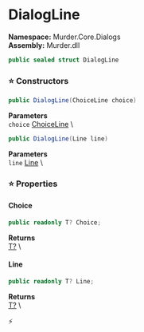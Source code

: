 # DialogLine

**Namespace:** Murder.Core.Dialogs \
**Assembly:** Murder.dll

```csharp
public sealed struct DialogLine
```

### ⭐ Constructors
```csharp
public DialogLine(ChoiceLine choice)
```

**Parameters** \
`choice` [ChoiceLine](../../../Murder/Core/Dialogs/ChoiceLine.html) \

```csharp
public DialogLine(Line line)
```

**Parameters** \
`line` [Line](../../../Murder/Core/Dialogs/Line.html) \

### ⭐ Properties
#### Choice
```csharp
public readonly T? Choice;
```

**Returns** \
[T?](https://learn.microsoft.com/en-us/dotnet/api/System.Nullable-1?view=net-7.0) \
#### Line
```csharp
public readonly T? Line;
```

**Returns** \
[T?](https://learn.microsoft.com/en-us/dotnet/api/System.Nullable-1?view=net-7.0) \


⚡